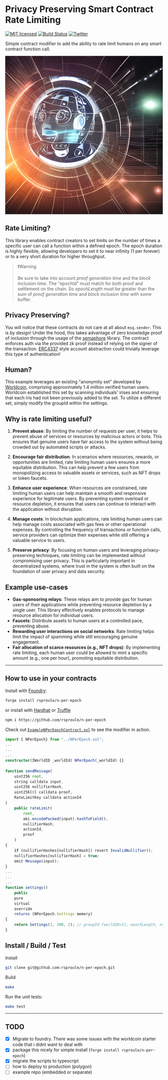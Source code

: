[licence-badge]: https://img.shields.io/github/license/rsproule/n-per-epoch?color=blue
[licence-url]: https://github.com/rsproule/n-per-epoch/blob/main/LICENSE
[actions-badge]: https://github.com/rsproule/n-per-epoch/actions/workflows/test.yml/badge.svg
[actions-url]: https://github.com/rsproule/n-per-epoch/actions/workflows/test.yml
[twitter-badge]: https://img.shields.io/twitter/follow/sproule_
[twitter-url]: https://twitter.com/sproule_
[local-example-url]: src/test/ExampleNPerEpochContract.sol
[worldid-docs]: https://docs.worldcoin.org/
[semaphore-link]: https://semaphore.appliedzkp.org/
[erc4337-link]: https://eips.ethereum.org/EIPS/eip-4337/
[foundry-link]: https://github.com/foundry-rs/foundry
[hardhat-link]: https://github.com/nomiclabs/hardhat
[truffle-link]: https://github.com/trufflesuite/truffle

# Privacy Preserving Smart Contract Rate Limiting

[![MIT licensed][licence-badge]][licence-url]
[![Build Status][actions-badge]][actions-url]
[![Twitter][twitter-badge]][twitter-url]

Simple contract modifier to add the ability to rate limit humans on any smart contract function call.

<p align="center">
 <img src="assets/logo-n-per-epoch-hr.jpg" alt="logo">
</p>

## Rate Limiting?

This library enables contract creators to set limits on the number of times a specific user can call a function within a defined epoch. The epoch duration is highly flexible, allowing developers to set it to near infinity (1 per forever) or to a very short duration for higher throughput.
> ❗️Warning
>
> Be sure to take into account _proof generation time_ and the _block inclusion time_. The "epochId" must match for both proof and settlement on the chain. So _epochLength_ must be greater than the sum of _proof generation time_ and _block inclusion time_ with some buffer.
>

## Privacy Preserving?

You will notice that these contracts do not care at all about `msg.sender`. This is by design! Under the hood, this
takes advantage of zero knowledge proof of inclusion through the usage of the [semaphore][semaphore-link] library.
The contract enforces auth via the provided zk proof instead of relying on the signer of the transaction. [ERC4337][erc4337-link]
style account abstraction could trivially leverage this type of authentication!

## Human?

This example leverages an existing "anonymity set" developed by [Worldcoin][worldid-docs], comprising approximately 1.4 million verified human users. Worldcoin established this set by scanning individuals' irises and ensuring that each iris had not been previously added to the set. To utilize a different set, simply modify the groupId within the settings.

## Why is rate limiting useful?

1. __Prevent abuse__: By limiting the number of requests per user, it helps to prevent abuse of services or resources by malicious actors or bots. This ensures that genuine users have fair access to the system without being crowded out by automated scripts or attacks.

1. __Encourage fair distribution__: In scenarios where resources, rewards, or opportunities are limited, rate limiting human users ensures a more equitable distribution. This can help prevent a few users from monopolizing access to valuable assets or services, such as NFT drops or token faucets.

1. __Enhance user experience__: When resources are constrained, rate limiting human users can help maintain a smooth and responsive experience for legitimate users. By preventing system overload or resource depletion, it ensures that users can continue to interact with the application without disruption.

1. __Manage costs__: In blockchain applications, rate limiting human users can help manage costs associated with gas fees or other operational expenses. By controlling the frequency of transactions or function calls, service providers can optimize their expenses while still offering a valuable service to users.

1. __Preserve privacy__: By focusing on human users and leveraging privacy-preserving techniques, rate limiting can be implemented without compromising user privacy. This is particularly important in decentralized systems, where trust in the system is often built on the foundation of user privacy and data security.

## Example use-cases

- __Gas-sponsoring relays__: These relays aim to provide gas for human users of their applications while preventing resource depletion by a single user. This library effectively enables protocols to manage resource allocation for individual users.
- __Faucets__: Distribute assets to human users at a controlled pace, preventing abuse.
- __Rewarding user interactions on social networks__: Rate limiting helps limit the impact of spamming while still encouraging genuine engagement.
- __Fair allocation of scarce resources (e.g., NFT drops)__: By implementing rate limiting, each human user could be allowed to mint a specific amount (e.g., one per hour), promoting equitable distribution.

---

## How to use in your contracts

Install with [Foundry][foundry-link]:

``` sh
forge install rsproule/n-per-epoch
```

or install with [Hardhat][hardhat-link] or [Truffle][truffle-link]

``` sh
npm i https://github.com/rsproule/n-per-epoch
```

Check out [`ExampleNPerEpochContract.sol`][local-example-url] to see the modifier in action.

``` ts
import { NPerEpoch} from "../NPerEpoch.sol";
...
...
...
constructor(IWorldID _worldId) NPerEpoch(_worldId) {}

function sendMessage(
    uint256 root,
    string calldata input,
    uint256 nullifierHash,
    uint256[8] calldata proof,
    RateLimitKey calldata actionId
)
    public rateLimit(
        root, 
        abi.encodePacked(input).hashToField(), 
        nullifierHash, 
        actionId, 
        proof
    )
{
    if (nullifierHashes[nullifierHash]) revert InvalidNullifier();
    nullifierHashes[nullifierHash] = true;
    emit Message(input);
}
...
...
...
function settings()
    public
    pure
    virtual
    override
    returns (NPerEpoch.Settings memory)
{
    return Settings(1, 300, 2); // groupId (worldID=1), epochLength, numPerEpoch)
}
```

## Install / Build / Test

Install

``` sh
git clone git@github.com:rsproule/n-per-epoch.git
```

Build

``` sh
make 
```

Run the unit tests:

``` sh
make test
```

---

## TODO

- [x] Migrate to foundry. There was some issues with the worldcoin starter code that i didnt want to deal with
- [x] package this nicely for simple install (`forge install rsproule/n-per-epoch`)
- [x] migrate the scripts to typescript
- [ ] how to deploy to production (polygon)
- [ ] example repo (embedded or separate)
